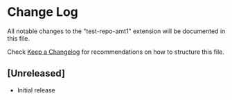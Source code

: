 # Change Log

All notable changes to the "test-repo-amt1" extension will be documented in this file.

Check [Keep a Changelog](http://keepachangelog.com/) for recommendations on how to structure this file.

## [Unreleased]

- Initial release